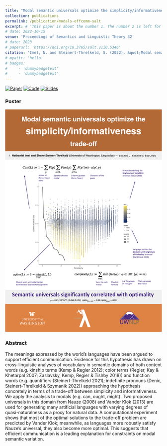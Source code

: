 ```yaml
---
title: "Modal semantic universals optimize the simplicity/informativeness trade-off"
collection: publications
permalink: /publication/modals-effcomm-salt
excerpt: # 'This paper is about the number 1. The number 2 is left for future work.'
# date: 2022-10-15
venue: 'Proceedings of Semantics and Linguistic Theory 32'
# date: 2023
# paperurl: 'https://doi.org/10.3765/salt.v1i0.5346'
citation: 'Imel, N. and Steinert-Threlkeld, S. (2022). &quot;Modal semantic universals optimize the simplicity/informativeness tradeoff.&quot; <i>Proceedings of Semantics and Linguistic Theory 32</i>.'
# myattr: 'hello'
# badges: 
#     - 'dummybadgetext'
#     - 'dummybadgetext'
---
```


[![Paper](https://img.shields.io/badge/paper-lightblue)](https://doi.org/10.3765/salt.v1i0.5346)
[![Code](https://img.shields.io/badge/code-gray)](https://github.com/nathimel/modals-effcomm)
[![Slides](https://img.shields.io/badge/slides-orange)](https://osf.io/gyn3t/)

### Poster

![](../images/modals_poster.jpeg)

### Abstract

The meanings expressed by the world’s languages have been argued to support efficient communication. Evidence for this hypothesis has drawn on cross-linguistic analyses of vocabulary in semantic domains of both content words (e.g. kinship terms (Kemp & Regier 2012); color terms (Regier, Kay & Khetarpal 2007; Zaslavsky, Kemp, Regier & Tishby 2018)) and function words (e.g. quantifiers (Steinert-Threlkeld 2021); indefinite pronouns (Denic, Steinert-Threlkeld & Szymanik 2022)) approaching the hypothesis concretely in terms of a trade-off between simplicity and informativeness. We apply the analysis to modals (e.g. can, ought, might). Two proposed universals in this domain from Nauze (2008) and Vander Klok (2013) are used for generating many artificial languages with varying degrees of quasi-naturalness as a proxy for natural data. A computational experiment shows that most of the optimal solutions to the trade-off problem are predicted by Vander Klok; meanwhile, as languages more robustly satisfy Nauze’s universal, they also become more optimal. This suggests that efficient communication is a leading explanation for constraints on modal semantic variation.
